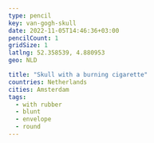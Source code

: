 ```yaml
---
type: pencil
key: van-gogh-skull
date: 2022-11-05T14:46:36+03:00
pencilCount: 1
gridSize: 1
latlng: 52.358539, 4.880953
geo: NLD

title: "Skull with a burning cigarette"
countries: Netherlands
cities: Amsterdam
tags:
  - with rubber
  - blunt
  - envelope
  - round
---
```


